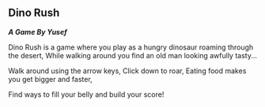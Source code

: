 ## Dino Rush 
***A Game By Yusef***

Dino Rush is a game where you play as a hungry dinosaur roaming through the desert, While walking around you find an old man looking awfully tasty...

Walk around using the arrow keys, 
Click down to roar,
Eating food makes you get bigger and faster,

Find ways to fill your belly and build your score!

